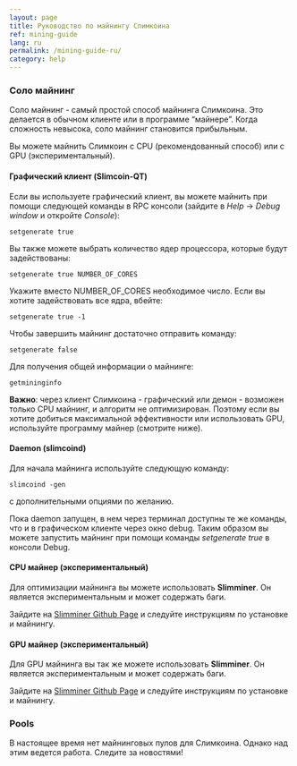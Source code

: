 ```yaml
---
layout: page
title: Руководство по майнингу Слимкоина
ref: mining-guide
lang: ru
permalink: /mining-guide-ru/
category: help
---
```

### Соло майнинг

Соло майнинг - самый простой способ майнинга Слимкоина. Это делается в обычном клиенте или в программе “майнере”. Когда сложность невысока, соло майнинг становится прибыльным.

Вы можете майнить Слимкоин с CPU (рекомендованный способ) или с GPU (экспериментальный).

#### Графический клиент (Slimcoin-QT)

Если вы используете графический клиент, вы можете майнить при помощи следующей команды в RPC консоли (зайдите в _Help_ -> _Debug window_ и откройте _Console_):

`setgenerate true`

Вы также можете выбрать количество ядер процессора, которые будут задействованы:

`setgenerate true NUMBER_OF_CORES`

Укажите вместо NUMBER_OF_CORES необходимое число. Если вы хотите задействовать все ядра, вбейте:

`setgenerate true -1`

Чтобы завершить майнинг достаточно отправить команду:

`setgenerate false`

Для получения общей информации о майнинге:

`getmininginfo`

**Важно**: через клиент Слимкоина - графический или демон - возможен только CPU майнинг, и алгоритм не оптимизирован. Поэтому если вы хотите добиться максимальной эффективности или использовать GPU, используйте программу майнер (смотрите ниже).

#### Daemon (slimcoind)

Для начала майнинга используйте следующую команду:

`slimcoind -gen`

с дополнительными опциями по желанию.

Пока daemon запущен, в нем через терминал доступны те же команды, что и в графическом клиенте через окно debug. Таким образом вы можете запустить майнинг при помощи команды _setgenerate true_ в консоли Debug.

#### CPU майнер (экспериментальный)

Для оптимизации майнинга вы можете использовать **Slimminer**. Он является экспериментальным и может содержать баги.

Зайдите на [Slimminer Github Page](https://github.com/JonnyLatte/slimminer) и следуйте инструкциям по установке и майнингу.

#### GPU майнер (экспериментальный)

Для GPU майнинга вы так же можете использовать **Slimminer**. Он является экспериментальным и может содержать баги.

Зайдите на [Slimminer Github Page](https://github.com/JonnyLatte/slimminerGPU) и следуйте инструкциям по установке и майнингу.

### Pools

В настоящее время нет майнинговых пулов для Слимкоина. Однако над этим ведется работа. Следите за новостями!
